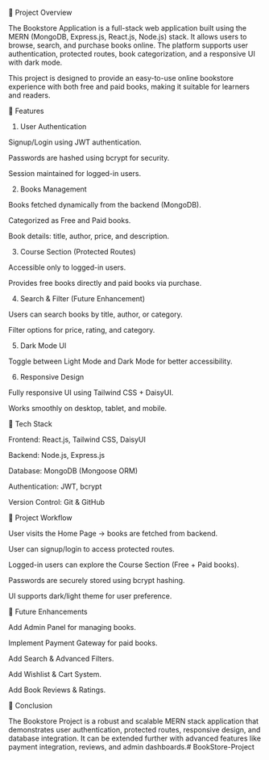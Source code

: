🔹 Project Overview

The Bookstore Application is a full-stack web application built using the MERN (MongoDB, Express.js, React.js, Node.js) stack. It allows users to browse, search, and purchase books online. The platform supports user authentication, protected routes, book categorization, and a responsive UI with dark mode.

This project is designed to provide an easy-to-use online bookstore experience with both free and paid books, making it suitable for learners and readers.

🔹 Features
1. User Authentication

Signup/Login using JWT authentication.

Passwords are hashed using bcrypt for security.

Session maintained for logged-in users.

2. Books Management

Books fetched dynamically from the backend (MongoDB).

Categorized as Free and Paid books.

Book details: title, author, price, and description.

3. Course Section (Protected Routes)

Accessible only to logged-in users.

Provides free books directly and paid books via purchase.

4. Search & Filter (Future Enhancement)

Users can search books by title, author, or category.

Filter options for price, rating, and category.

5. Dark Mode UI

Toggle between Light Mode and Dark Mode for better accessibility.

6. Responsive Design

Fully responsive UI using Tailwind CSS + DaisyUI.

Works smoothly on desktop, tablet, and mobile.

🔹 Tech Stack

Frontend: React.js, Tailwind CSS, DaisyUI

Backend: Node.js, Express.js

Database: MongoDB (Mongoose ORM)

Authentication: JWT, bcrypt

Version Control: Git & GitHub

🔹 Project Workflow

User visits the Home Page → books are fetched from backend.

User can signup/login to access protected routes.

Logged-in users can explore the Course Section (Free + Paid books).

Passwords are securely stored using bcrypt hashing.

UI supports dark/light theme for user preference.

🔹 Future Enhancements

Add Admin Panel for managing books.

Implement Payment Gateway for paid books.

Add Search & Advanced Filters.

Add Wishlist & Cart System.

Add Book Reviews & Ratings.

🔹 Conclusion

The Bookstore Project is a robust and scalable MERN stack application that demonstrates user authentication, protected routes, responsive design, and database integration. It can be extended further with advanced features like payment integration, reviews, and admin dashboards.# BookStore-Project
